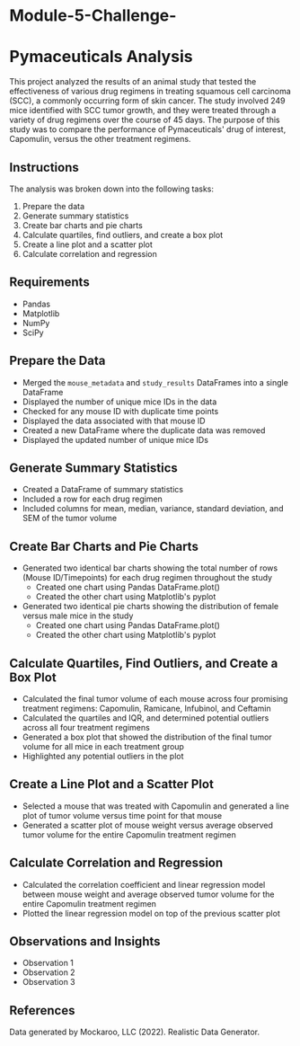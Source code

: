 # Module-5-Challenge-

# Pymaceuticals Analysis

This project analyzed the results of an animal study that tested the effectiveness of various drug regimens in treating squamous cell carcinoma (SCC), a commonly occurring form of skin cancer. The study involved 249 mice identified with SCC tumor growth, and they were treated through a variety of drug regimens over the course of 45 days. The purpose of this study was to compare the performance of Pymaceuticals' drug of interest, Capomulin, versus the other treatment regimens.

## Instructions

The analysis was broken down into the following tasks:

1. Prepare the data
2. Generate summary statistics
3. Create bar charts and pie charts
4. Calculate quartiles, find outliers, and create a box plot
5. Create a line plot and a scatter plot
6. Calculate correlation and regression

## Requirements

- Pandas
- Matplotlib
- NumPy
- SciPy

## Prepare the Data

- Merged the `mouse_metadata` and `study_results` DataFrames into a single DataFrame
- Displayed the number of unique mice IDs in the data
- Checked for any mouse ID with duplicate time points
- Displayed the data associated with that mouse ID
- Created a new DataFrame where the duplicate data was removed
- Displayed the updated number of unique mice IDs

## Generate Summary Statistics

- Created a DataFrame of summary statistics
- Included a row for each drug regimen
- Included columns for mean, median, variance, standard deviation, and SEM of the tumor volume

## Create Bar Charts and Pie Charts

- Generated two identical bar charts showing the total number of rows (Mouse ID/Timepoints) for each drug regimen throughout the study
  - Created one chart using Pandas DataFrame.plot()
  - Created the other chart using Matplotlib's pyplot
- Generated two identical pie charts showing the distribution of female versus male mice in the study
  - Created one chart using Pandas DataFrame.plot()
  - Created the other chart using Matplotlib's pyplot

## Calculate Quartiles, Find Outliers, and Create a Box Plot

- Calculated the final tumor volume of each mouse across four promising treatment regimens: Capomulin, Ramicane, Infubinol, and Ceftamin
- Calculated the quartiles and IQR, and determined potential outliers across all four treatment regimens
- Generated a box plot that showed the distribution of the final tumor volume for all mice in each treatment group
- Highlighted any potential outliers in the plot

## Create a Line Plot and a Scatter Plot

- Selected a mouse that was treated with Capomulin and generated a line plot of tumor volume versus time point for that mouse
- Generated a scatter plot of mouse weight versus average observed tumor volume for the entire Capomulin treatment regimen

## Calculate Correlation and Regression

- Calculated the correlation coefficient and linear regression model between mouse weight and average observed tumor volume for the entire Capomulin treatment regimen
- Plotted the linear regression model on top of the previous scatter plot

## Observations and Insights

- Observation 1
- Observation 2
- Observation 3

## References

Data generated by Mockaroo, LLC (2022). Realistic Data Generator.
